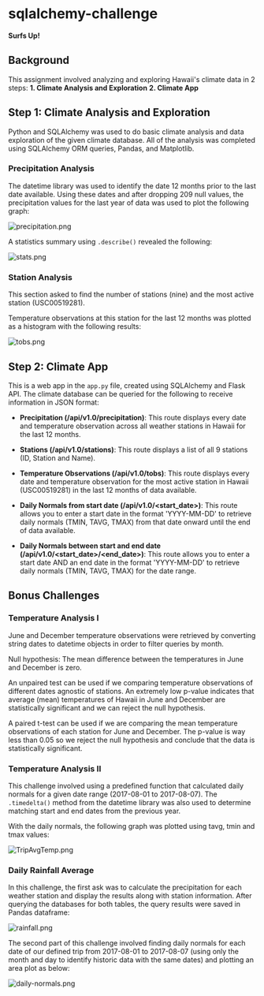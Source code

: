 # sqlalchemy-challenge
**Surfs Up!**

## Background

This assignment involved analyzing and exploring Hawaii's climate data in 2 steps:
**1. Climate Analysis and Exploration**
**2. Climate App**

## Step 1: Climate Analysis and Exploration

Python and SQLAlchemy was used to do basic climate analysis and data exploration of the given climate database. All of the analysis was completed using SQLAlchemy ORM queries, Pandas, and Matplotlib.

### Precipitation Analysis

The datetime library was used to identify the date 12 months prior to the last date available. Using these dates and after dropping 209 null values, the precipitation values for the last year of data was used to plot the following graph:

![precipitation.png](Images/precipitation.png)

A statistics summary using `.describe()` revealed the following:

![stats.png](Images/stats.PNG)

### Station Analysis

This section asked to find the number of stations (nine) and the most active station (USC00519281).

Temperature observations at this station for the last 12 months was plotted as a histogram with the following results:

![tobs.png](Images/temperature_vs_frequency.png)

## Step 2: Climate App

This is a web app in the `app.py` file, created using SQLAlchemy and Flask API. The climate database can be queried for the following to receive information in JSON format:

* **Precipitation (/api/v1.0/precipitation)**: This route displays every date and temperature observation across all weather stations in Hawaii for the last 12 months.

* **Stations (/api/v1.0/stations)**: This route displays a list of all 9 stations (ID, Station and Name).

* **Temperature Observations (/api/v1.0/tobs)**: This route displays every date and temperature observation for the most active station in Hawaii (USC00519281) in the last 12 months of data available.

* **Daily Normals from start date (/api/v1.0/<start_date>)**: This route allows you to enter a start date in the format 'YYYY-MM-DD' to retrieve daily normals (TMIN, TAVG, TMAX) from that date onward until the end of data available.

* **Daily Normals between start and end date (/api/v1.0/<start_date>/<end_date>)**: This route allows you to enter a start date AND an end date in the format 'YYYY-MM-DD' to retrieve daily normals (TMIN, TAVG, TMAX) for the date range.

## Bonus Challenges

### Temperature Analysis I

June and December temperature observations were retrieved by converting string dates to datetime objects in order to filter queries by month.

Null hypothesis: The mean difference between the temperatures in June and December is zero.

An unpaired test can be used if we comparing temperature observations of different dates agnostic of stations. An extremely low p-value indicates that average (mean) temperatures of Hawaii in June and December are statistically significant and we can reject the null hypothesis.

A paired t-test can be used if we are comparing the mean temperature observations of each station for June and December. The p-value is way less than 0.05 so we reject the null hypothesis and conclude that the data is statistically significant.

### Temperature Analysis II

This challenge involved using a predefined function that calculated daily normals for a given date range (2017-08-01 to 2017-08-07). The `.timedelta()` method from the datetime library was also used to determine matching start and end dates from the previous year.

With the daily normals, the following graph was plotted using tavg, tmin and tmax values:

![TripAvgTemp.png](Images/avg_temp_one_year.png)

### Daily Rainfall Average

In this challenge, the first ask was to calculate the precipitation for each weather station and display the results along with station information. After querying the databases for both tables, the query results were saved in Pandas dataframe:

![rainfall.png](Images/rainfall.PNG)

The second part of this challenge involved finding daily normals for each date of our defined trip from 2017-08-01 to 2017-08-07 (using only the month and day to identify historic data with the same dates) and plotting an area plot as below:

![daily-normals.png](Images/trip_temp.png)
